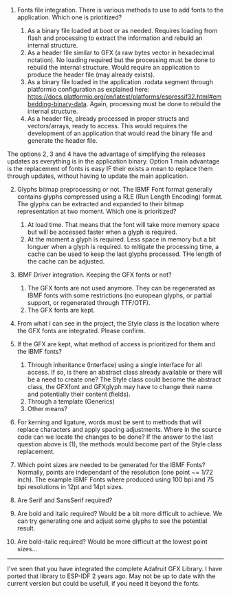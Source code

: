 1. Fonts file integration. There is various methods to use to add fonts to the application. Which one is priotitized?

    1. As a binary file loaded at boot or as needed. Requires loading from flash and processing to extract the information and rebuild an internal structure.
    2. As a header file similar to GFX (a raw bytes vector in hexadecimal notation). No loading required but the processing must be done to rebuild the internal structure. Would require an application to produce the header file (may already exists).
    3. As a binary file loaded in the application .rodata segment through platformio configuration as explained here: https://docs.platformio.org/en/latest/platforms/espressif32.html#embedding-binary-data. Again, processing must be done to rebuild the internal structure.
    4. As a header file, already processed in proper structs and vectors/arrays, ready to access. This would requires the development of an application that would read the binary file and generate the header file.

The options 2, 3 and 4 have the advantage of simplifying the releases updates as everything is in the application binary. Option 1 main advantage is the replacement of fonts is easy IF their exists a mean to replace them through updates, without having to update the main application.

2. Glyphs bitmap preprocessing or not. The IBMF Font format generally contains glyphs compressed using a RLE (Run Length Encoding) format. The glyphs can be extracted and expanded to their bitmap representation at two moment. Which one is prioritized?

    1. At load time. That means that the font will take more memory space but will be accessed faster when a glyph is required.
    2. At the moment a glyph is required. Less space in memory but a bit longuer when a glyph is required. to mitigate the processing time, a cache can be used to keep the last glyphs processed. THe length of the cache can be adjusted.

3. IBMF Driver integration. Keeping the GFX fonts or not?

    1. The GFX fonts are not used anymore. They can be regenerated as IBMF fonts with some restrictions (no european glyphs, or partial support, or regenerated through TTF/OTF).
    2. The GFX fonts are kept.

4. From what I can see in the project, the Style class is the location where the GFX fonts are integrated. Please confirm.

5. If the GFX are kept, what method of access is prioritized for them and the IBMF fonts?

    1. Through inheritance (Interface) using a single interface for all access. If so, is there an abstract class already available or there will be a need to create one? The Style class could become the abstract class, the GFXfont and GFXglyph may have to change their name and potentially their content (fields).
    2. Through a template (Generics)
    3. Other means?

6. For kerning and ligature, words must be sent to methods that will replace characters and apply spacing adjustments. Where in the source code can we locate the changes to be done? If the answer to the last question above is (1), the methods would become part of the Style class replacement.

7. Which point sizes are needed to be generated for the IBMF Fonts? Normally, points are independant of the resolution (one point ~= 1/72 inch). The example IBMF Fonts where produced using 100 bpi and 75 bpi resolutions in 12pt and 14pt sizes.

8. Are Serif and SansSerif required? 

9. Are bold and italic required? Would be a bit more difficult to achieve. We can try generating one and adjust some glyphs to see the potential result.
 
10. Are bold-italic required? Would be more difficult at the lowest point sizes...

--------

I've seen that you have integrated the complete Adafruit GFX Library. I have ported that library to ESP-IDF 2 years ago. May not be up to date with the current version but could be usefull, if you need it beyond the fonts.